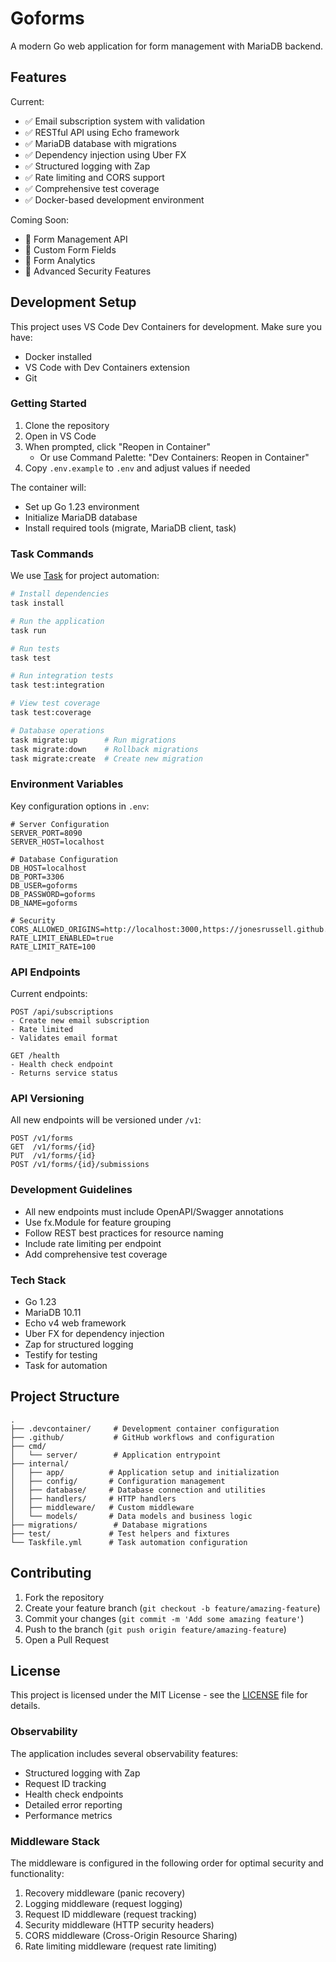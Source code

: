 # Goforms

A modern Go web application for form management with MariaDB backend.

## Features

Current:
- ✅ Email subscription system with validation
- ✅ RESTful API using Echo framework
- ✅ MariaDB database with migrations
- ✅ Dependency injection using Uber FX
- ✅ Structured logging with Zap
- ✅ Rate limiting and CORS support
- ✅ Comprehensive test coverage
- ✅ Docker-based development environment

Coming Soon:
- 🚧 Form Management API
- 🚧 Custom Form Fields
- 🚧 Form Analytics
- 🚧 Advanced Security Features

## Development Setup

This project uses VS Code Dev Containers for development. Make sure you have:
- Docker installed
- VS Code with Dev Containers extension
- Git

### Getting Started

1. Clone the repository
2. Open in VS Code
3. When prompted, click "Reopen in Container"
   - Or use Command Palette: "Dev Containers: Reopen in Container"
4. Copy `.env.example` to `.env` and adjust values if needed

The container will:
- Set up Go 1.23 environment
- Initialize MariaDB database
- Install required tools (migrate, MariaDB client, task)

### Task Commands

We use [Task](https://taskfile.dev) for project automation:

```bash
# Install dependencies
task install

# Run the application
task run

# Run tests
task test

# Run integration tests
task test:integration

# View test coverage
task test:coverage

# Database operations
task migrate:up      # Run migrations
task migrate:down    # Rollback migrations
task migrate:create  # Create new migration
```

### Environment Variables

Key configuration options in `.env`:

```env
# Server Configuration
SERVER_PORT=8090
SERVER_HOST=localhost

# Database Configuration
DB_HOST=localhost
DB_PORT=3306
DB_USER=goforms
DB_PASSWORD=goforms
DB_NAME=goforms

# Security
CORS_ALLOWED_ORIGINS=http://localhost:3000,https://jonesrussell.github.io
RATE_LIMIT_ENABLED=true
RATE_LIMIT_RATE=100
```

### API Endpoints

Current endpoints:

```
POST /api/subscriptions
- Create new email subscription
- Rate limited
- Validates email format

GET /health
- Health check endpoint
- Returns service status
```

### API Versioning

All new endpoints will be versioned under `/v1`:
```
POST /v1/forms
GET  /v1/forms/{id}
PUT  /v1/forms/{id}
POST /v1/forms/{id}/submissions
```

### Development Guidelines

- All new endpoints must include OpenAPI/Swagger annotations
- Use fx.Module for feature grouping
- Follow REST best practices for resource naming
- Include rate limiting per endpoint
- Add comprehensive test coverage

### Tech Stack

- Go 1.23
- MariaDB 10.11
- Echo v4 web framework
- Uber FX for dependency injection
- Zap for structured logging
- Testify for testing
- Task for automation

## Project Structure

```
.
├── .devcontainer/     # Development container configuration
├── .github/           # GitHub workflows and configuration
├── cmd/              
│   └── server/        # Application entrypoint
├── internal/          
│   ├── app/          # Application setup and initialization
│   ├── config/       # Configuration management
│   ├── database/     # Database connection and utilities
│   ├── handlers/     # HTTP handlers
│   ├── middleware/   # Custom middleware
│   └── models/       # Data models and business logic
├── migrations/        # Database migrations
├── test/             # Test helpers and fixtures
└── Taskfile.yml      # Task automation configuration
```

## Contributing

1. Fork the repository
2. Create your feature branch (`git checkout -b feature/amazing-feature`)
3. Commit your changes (`git commit -m 'Add some amazing feature'`)
4. Push to the branch (`git push origin feature/amazing-feature`)
5. Open a Pull Request

## License

This project is licensed under the MIT License - see the [LICENSE](LICENSE) file for details.

### Observability

The application includes several observability features:
- Structured logging with Zap
- Request ID tracking
- Health check endpoints
- Detailed error reporting
- Performance metrics

### Middleware Stack

The middleware is configured in the following order for optimal security and functionality:
1. Recovery middleware (panic recovery)
2. Logging middleware (request logging)
3. Request ID middleware (request tracking)
4. Security middleware (HTTP security headers)
5. CORS middleware (Cross-Origin Resource Sharing)
6. Rate limiting middleware (request rate limiting)
